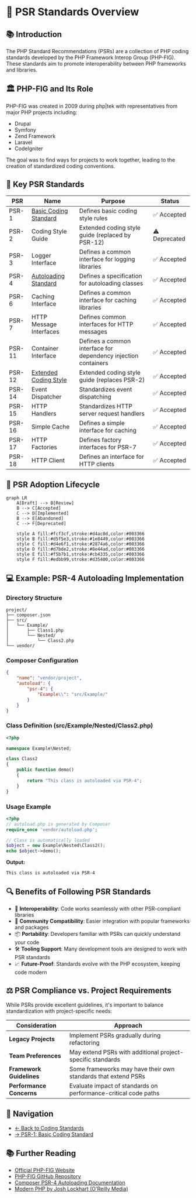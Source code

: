 # 📜 PSR Standards Overview

## 📚 Introduction

The PHP Standard Recommendations (PSRs) are a collection of PHP coding standards developed by the PHP Framework Interop Group (PHP-FIG). These standards aim to promote interoperability between PHP frameworks and libraries.

## 🏛️ PHP-FIG and Its Role

PHP-FIG was created in 2009 during php|tek with representatives from major PHP projects including:
- Drupal
- Symfony
- Zend Framework
- Laravel
- CodeIgniter

The goal was to find ways for projects to work together, leading to the creation of standardized coding conventions.

## 🌟 Key PSR Standards

| PSR | Name | Purpose | Status |
|-----|------|---------|--------|
| PSR-1 | [Basic Coding Standard](./01b-psr-1.md) | Defines basic coding style rules | ✅ Accepted |
| PSR-2 | Coding Style Guide | Extended coding style guide (replaced by PSR-12) | ⚠️ Deprecated |
| PSR-3 | Logger Interface | Defines a common interface for logging libraries | ✅ Accepted |
| PSR-4 | [Autoloading Standard](./01d-psr-4.md) | Defines a specification for autoloading classes | ✅ Accepted |
| PSR-6 | Caching Interface | Defines a common interface for caching libraries | ✅ Accepted |
| PSR-7 | HTTP Message Interfaces | Defines common interfaces for HTTP messages | ✅ Accepted |
| PSR-11 | Container Interface | Defines a common interface for dependency injection containers | ✅ Accepted |
| PSR-12 | [Extended Coding Style](./01c-psr-12.md) | Extended coding style guide (replaces PSR-2) | ✅ Accepted |
| PSR-14 | Event Dispatcher | Standardizes event dispatching | ✅ Accepted |
| PSR-15 | HTTP Handlers | Standardizes HTTP server request handlers | ✅ Accepted |
| PSR-16 | Simple Cache | Defines a simple interface for caching | ✅ Accepted |
| PSR-17 | HTTP Factories | Defines factory interfaces for PSR-7 | ✅ Accepted |
| PSR-18 | HTTP Client | Defines an interface for HTTP clients | ✅ Accepted |

## 🔄 PSR Adoption Lifecycle

```mermaid
graph LR
    A[Draft] --> B[Review]
    B --> C[Accepted]
    C --> D[Implemented]
    B --> E[Abandoned]
    C --> F[Deprecated]
    
    style A fill:#fcf3cf,stroke:#d4ac0d,color:#003366
    style B fill:#d5f5e3,stroke:#1e8449,color:#003366
    style C fill:#d4e6f1,stroke:#2874a6,color:#003366
    style D fill:#d7bde2,stroke:#8e44ad,color:#003366
    style E fill:#f5b7b1,stroke:#cb4335,color:#003366
    style F fill:#edbb99,stroke:#d35400,color:#003366
```

## 💻 Example: PSR-4 Autoloading Implementation

### Directory Structure
```
project/
├── composer.json
├── src/
│   └── Example/
│       ├── Class1.php
│       └── Nested/
│           └── Class2.php
└── vendor/
```

### Composer Configuration
```json
{
    "name": "vendor/project",
    "autoload": {
        "psr-4": {
            "Example\\": "src/Example/"
        }
    }
}
```

### Class Definition (src/Example/Nested/Class2.php)
```php
<?php

namespace Example\Nested;

class Class2
{
    public function demo()
    {
        return "This class is autoloaded via PSR-4";
    }
}
```

### Usage Example
```php
<?php
// autoload.php is generated by Composer
require_once 'vendor/autoload.php';

// Class is automatically loaded
$object = new Example\Nested\Class2();
echo $object->demo();
```

**Output:**
```
This class is autoloaded via PSR-4
```

## 🔍 Benefits of Following PSR Standards

- 🔄 **Interoperability**: Code works seamlessly with other PSR-compliant libraries
- 👥 **Community Compatibility**: Easier integration with popular frameworks and packages
- 📦 **Portability**: Developers familiar with PSRs can quickly understand your code
- 🛠️ **Tooling Support**: Many development tools are designed to work with PSR standards
- 📈 **Future-Proof**: Standards evolve with the PHP ecosystem, keeping code modern

## ⚖️ PSR Compliance vs. Project Requirements

While PSRs provide excellent guidelines, it's important to balance standardization with project-specific needs:

| Consideration | Approach |
|---------------|----------|
| **Legacy Projects** | Implement PSRs gradually during refactoring |
| **Team Preferences** | May extend PSRs with additional project-specific standards |
| **Framework Guidelines** | Some frameworks may have their own standards that extend PSRs |
| **Performance Concerns** | Evaluate impact of standards on performance-critical code paths |

## 🧭 Navigation

- [← Back to Coding Standards](./01-coding-standards.md)
- [→ PSR-1: Basic Coding Standard](./01b-psr-1.md)

## 📚 Further Reading

- [Official PHP-FIG Website](https://www.php-fig.org/)
- [PHP-FIG GitHub Repository](https://github.com/php-fig/fig-standards)
- [Composer PSR-4 Autoloading Documentation](https://getcomposer.org/doc/04-schema.md#psr-4)
- [Modern PHP by Josh Lockhart (O'Reilly Media)](https://www.oreilly.com/library/view/modern-php/9781491905173/)
